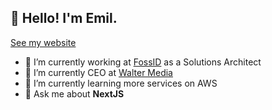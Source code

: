 <h2 align="left">👋 Hello! I'm Emil.</h2>
<p align="left">
  <a href="https://waltermedia.se/">See my website</a>
</p>


- 🔭 I’m currently working at [FossID](https://fossid.com) as a Solutions Architect
- 🔭 I’m currently CEO at [Walter Media](https://waltermedia.se)
- 🌱 I’m currently learning more services on AWS
- 💬 Ask me about **NextJS**
